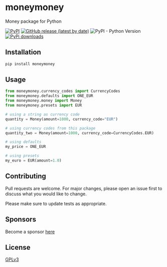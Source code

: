 # moneymoney

Money package for Python

[![PyPI](https://img.shields.io/pypi/v/moneymoney)](https://pypi.org/project/moneymoney/)
[![GitHub release (latest by date)](https://img.shields.io/github/v/release/w0rmr1d3r/moneymoney)](https://github.com/w0rmr1d3r/moneymoney/releases)
![PyPI - Python Version](https://img.shields.io/pypi/pyversions/moneymoney)
[![PyPi downloads](https://img.shields.io/pypi/dm/moneymoney?label=PyPi%20downloads)](https://pypistats.org/packages/moneymoney)

## Installation

```bash
pip install moneymoney
```

## Usage

```python
from moneymoney.currency_codes import CurrencyCodes
from moneymoney.defaults import ONE_EUR
from moneymoney.money import Money
from moneymoney.presets import EUR

# using a string as currency code
quantity = Money(amount=1000, currency_code="EUR")

# using currency codes from this package
quantity_two = Money(amount=1000, currency_code=CurrencyCodes.EUR)

# using defaults
my_price = ONE_EUR

# using presets
my_euro = EUR(amount=1.0)
```

## Contributing

Pull requests are welcome. For major changes, please open an issue first
to discuss what you would like to change.

Please make sure to update tests as appropriate.

## Sponsors

Become a sponsor [here](https://github.com/sponsors/w0rmr1d3r)

## License

[GPLv3](LICENSE)
